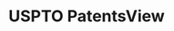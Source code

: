 ---
bigquery: https://console.cloud.google.com/bigquery?p=patents-public-data&d=patentsview&page=dataset
citation: Attribution should be given to PatentsView for use, distribution, or derivative
  works.
code: https://github.com/CSSIP-AIR/PatentsView-Code-Snippets/
contributors: USPTO
cost: None
description: 'PatentsView includes US patent data including raw data (summaries, applications,
  pregrant applications), disambugations of inventors and assignees, and inventor
  gender estimates.  Also foreign priority data, # of figures and sheets, and government
  interest statements.'
documentation: https://patentsview.org/query/builder-faqs
last_edit: 04/06/2022, 06:36:12
location: https://patentsview.org/
maintained_by: USPTO
record_creation_timestamp: 12/2/2020 17:20:46
schema_fields:
- organization
- term_grant
- series_code
- country_transformed
- dependent
- subclass_id
- subcategory_id
- fname
- disamb_assignee_id_20190820
- designation
- name
- disamb_inventor_id_20170307
- name_first
- group
- disamb_inventor_id_20191008
- state
- gi_statement
- rel_id
- title
- disamb_assignee_id_20191008
- male_flag
- _371_date
- term_disclaimer
- country
- classification_data_source
- disamb_assignee_id_20190312
- latitude
- f371_date
- category_id
- disamb_inventor_id_20171226
- main_group
- field_id
- rawassignee_id
- location_id
- disclaimer_date
- deceased
- num_claims
- doctype
- inventor_id
- symbol_position
- abstract
- filename
- organization_id
- subgroup
- kind
- state_fips
- county
- disamb_assignee_id_20200630
- subsection_id
- classification_value
- disamb_inventor_id_20200331
- num_figures
- length
- exemplary
- male
- patent_id
- date
- text
- disamb_inventor_id_20180528
- ipc_class
- disamb_inventor_id_20200630
- relkind
- disamb_inventor_id_20170808
- assignee_id
- publication_number
- term_extension
- rawlocation_id
- subclass
- num
- number
- attribution_status
- uuid
- doc_type
- level_two
- disamb_inventor_id_20181127
- disamb_assignee_id_20200929
- ipc_version_indicator
- disamb_inventor_id_20171003
- subgroup_id
- status
- level_three
- rawinventor_id
- variety
- classification_level
- action_date
- num_sheets
- sequence
- disamb_inventor_id_20190312
- reldocno
- city
- name_last
- lawyer_id
- f102_date
- disamb_assignee_id_20181127
- disamb_inventor_id_20191231
- level_one
- withdrawn
- lname
- mainclass_id
- section_id
- rule_47
- type
- section
- sector_title
- classification_status
- applicant_type
- contract_award_number
- disamb_inventor_id_20200929
- _102_date
- citation_id
- group_id
- disamb_inventor_id_20201229
- disamb_assignee_id_20200331
- disamb_inventor_id_20190820
- county_fips
- latin_name
- application_id
- category
- role
- disamb_assignee_id_20191231
- latlong
- field_title
- longitude
- id
- lapse_of_patent
shortname: patentsview
tags:
- disambiguation
- United States
- gender
terms_of_use: Creative Commons Attribution 4.0 International License.
timeframe: 1963-1999
title: USPTO PatentsView
uuid: cf1780b1-e265-4e49-8d1d-83b9cfe0fd9a
---